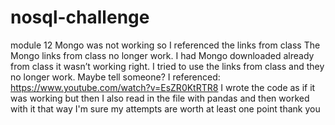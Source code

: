 # nosql-challenge
module 12 
Mongo was not working so I referenced the links from class
The Mongo links from class no longer work. I had Mongo downloaded already from class it wasn’t working right. I tried to use the links from class and they no longer work.  Maybe tell someone?
I referenced: https://www.youtube.com/watch?v=EsZR0KtRTR8
I wrote the code as if it was working but then I also read in the file with pandas and then worked with it that way 
I'm sure my attempts are worth at least one point 
thank you 
